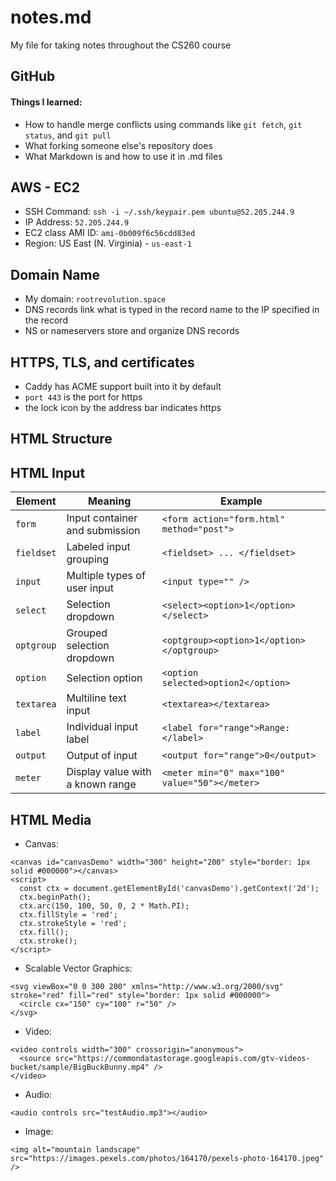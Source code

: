 # notes.md
My file for taking notes throughout the CS260 course

## GitHub
#### Things I learned:
- How to handle merge conflicts using commands like `git fetch`, `git status`, and `git pull`
- What forking someone else's repository does
- What Markdown is and how to use it in .md files

## AWS - EC2
- SSH Command: `ssh -i ~/.ssh/keypair.pem ubuntu@52.205.244.9`
- IP Address: `52.205.244.9`
- EC2 class AMI ID: `ami-0b009f6c56cdd83ed`
- Region: US East (N. Virginia) - `us-east-1`

## Domain Name
- My domain: `rootrevolution.space`
- DNS records link what is typed in the record name to the IP specified in the record
- NS or nameservers store and organize DNS records

## HTTPS, TLS, and certificates
- Caddy has ACME support built into it by default
- `port 443` is the port for https
- the lock icon by the address bar indicates https

## HTML Structure

## HTML Input
| Element    | Meaning                          | Example                                        |
| ---------- | -------------------------------- | ---------------------------------------------- |
| `form`     | Input container and submission   | `<form action="form.html" method="post">`      |
| `fieldset` | Labeled input grouping           | `<fieldset> ... </fieldset>`                   |
| `input`    | Multiple types of user input     | `<input type="" />`                            |
| `select`   | Selection dropdown               | `<select><option>1</option></select>`          |
| `optgroup` | Grouped selection dropdown       | `<optgroup><option>1</option></optgroup>`      |
| `option`   | Selection option                 | `<option selected>option2</option>`            |
| `textarea` | Multiline text input             | `<textarea></textarea>`                        |
| `label`    | Individual input label           | `<label for="range">Range: </label>`           |
| `output`   | Output of input                  | `<output for="range">0</output>`               |
| `meter`    | Display value with a known range | `<meter min="0" max="100" value="50"></meter>` |

## HTML Media
- Canvas:
```
<canvas id="canvasDemo" width="300" height="200" style="border: 1px solid #000000"></canvas>
<script>
  const ctx = document.getElementById('canvasDemo').getContext('2d');
  ctx.beginPath();
  ctx.arc(150, 100, 50, 0, 2 * Math.PI);
  ctx.fillStyle = 'red';
  ctx.strokeStyle = 'red';
  ctx.fill();
  ctx.stroke();
</script>
```
- Scalable Vector Graphics:
```
<svg viewBox="0 0 300 200" xmlns="http://www.w3.org/2000/svg" stroke="red" fill="red" style="border: 1px solid #000000">
  <circle cx="150" cy="100" r="50" />
</svg>
```
- Video:
```
<video controls width="300" crossorigin="anonymous">
  <source src="https://commondatastorage.googleapis.com/gtv-videos-bucket/sample/BigBuckBunny.mp4" />
</video>
```
- Audio:
```
<audio controls src="testAudio.mp3"></audio>
```
- Image:
```
<img alt="mountain landscape" src="https://images.pexels.com/photos/164170/pexels-photo-164170.jpeg" />
```
